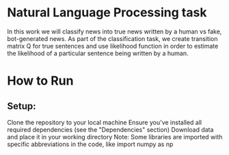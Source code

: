 # Natural Language Processing task
In this work we will classify news into true news written by a human vs fake, bot-generated news. As part of the classification task, we create transition matrix Q for true sentences and use likelihood function in order to estimate the likelihood of a particular sentence being written by a human.


# How to Run

## Setup:

Clone the repository to your local machine
Ensure you've installed all required dependencies (see the "Dependencies" section)
Download data and place it in your working directory
Note: Some libraries are imported with specific abbreviations in the code, like import numpy as np
